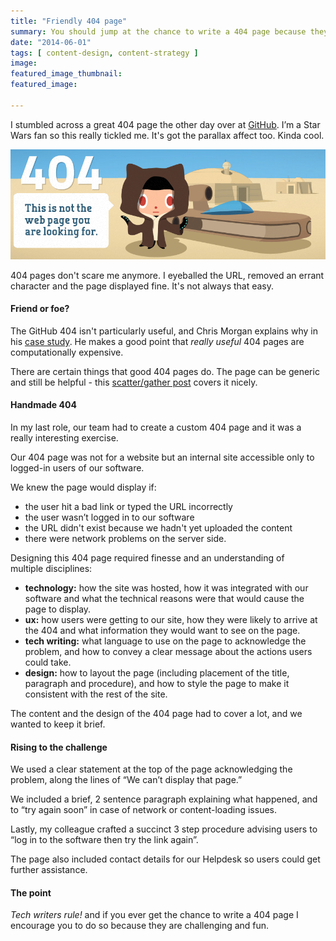 ```yaml
---
title: "Friendly 404 page"
summary: You should jump at the chance to write a 404 page because they are challenging and fun.
date: "2014-06-01"
tags: [ content-design, content-strategy ]
image: 
featured_image_thumbnail: 
featured_image: 

---
```


I stumbled across a great 404 page the other day over at [GitHub](https://github.com/404). I’m a Star Wars fan so this really tickled me. It's got the parallax affect too. Kinda cool.

![github404](/assets/images/github404.png)

404 pages don't scare me anymore. I eyeballed the URL, removed an errant character and the page displayed fine. It's not always that easy.

#### Friend or foe?

The GitHub 404 isn't particularly useful, and Chris Morgan explains why in his [case study](http://chrismorgan.info/blog/github-links-case-study.html). He makes a good point that _really useful_ 404 pages are computationally expensive.

There are certain things that good 404 pages do. The page can be generic and still be helpful - this [scatter/gather post](http://scattergather.razorfish.com/1431/2014/05/02/making-friends-with-the-404-page) covers it nicely.

#### Handmade 404

In my last role, our team had to create a custom 404 page and it was a really interesting exercise.

Our 404 page was not for a website but an internal site accessible only to logged-in users of our software.

We knew the page would display if:

- the user hit a bad link or typed the URL incorrectly
- the user wasn’t logged in to our software
- the URL didn't exist because we hadn't yet uploaded the content
- there were network problems on the server side.

Designing this 404 page required finesse and an understanding of multiple disciplines:

- **technology:** how the site was hosted, how it was integrated with our software and what the technical reasons were that would cause the page to display.
- **ux:** how users were getting to our site, how they were likely to arrive at the 404 and what information they would want to see on the page.
- **tech writing:** what language to use on the page to acknowledge the problem, and how to convey a clear message about the actions users could take.
- **design:** how to layout the page (including placement of the title, paragraph and procedure), and how to style the page to make it consistent with the rest of the site.

The content and the design of the 404 page had to cover a lot, and we wanted to keep it brief.

#### Rising to the challenge

We used a clear statement at the top of the page acknowledging the problem, along the lines of “We can’t display that page.”

We included a brief, 2 sentence paragraph explaining what happened, and to “try again soon” in case of network or content-loading issues.

Lastly, my colleague crafted a succinct 3 step procedure advising users to “log in to the software then try the link again”.

The page also included contact details for our Helpdesk so users could get further assistance.

#### The point

_Tech writers rule!_ and if you ever get the chance to write a 404 page I encourage you to do so because they are challenging and fun.
